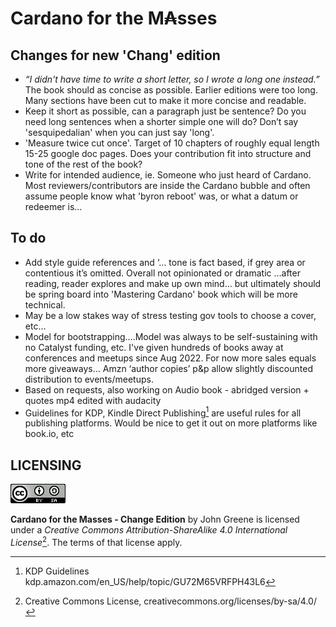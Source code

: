 # Cardano for the M₳sses

## Changes for new 'Chang' edition  
- _“I didn't have time to write a short letter, so I wrote a long one instead.”_  
The book should as concise as possible. Earlier editions were too long. Many sections have been cut to make it more concise and readable.
- Keep it short as possible, can a paragraph just be sentence? Do you need long sentences when a shorter simple one will do? Don’t say 'sesquipedalian' when you can just say 'long'.
- 'Measure twice cut once'. Target of 10 chapters of roughly equal length 15-25 google doc pages. Does your contribution fit into structure and tone of the rest of the book? 
- Write for intended audience, ie. Someone who just heard of Cardano. Most reviewers/contributors are inside the Cardano bubble and often assume people know what 'byron reboot' was, or what a datum or redeemer is... 

## To do
- Add style guide references and ‘… tone is fact based, if grey area or contentious it’s omitted. Overall not opinionated or dramatic …after reading, reader explores and make up own mind… but ultimately should be spring board into 'Mastering Cardano' book which will be more technical. 
- May be a low stakes way of stress testing gov tools to choose a cover, etc…
- Model for bootstrapping....Model was always to be self-sustaining with no Catalyst funding, etc. I've given hundreds of books away at conferences and meetups since Aug 2022. For now more sales equals more giveaways... Amzn ‘author copies’ p&p allow slightly discounted distribution to events/meetups.
- Based on requests, also working on Audio book - abridged version + quotes mp4 edited with audacity
- Guidelines for KDP, Kindle Direct Publishing[^1] are useful rules for all publishing platforms. Would be nice to get it out on more platforms like book.io, etc

## LICENSING

![alt text](https://github.com/johnnygreeney/CardanoForTheMasses/blob/main/images/CC.png "Creative Commons")

**Cardano for the Masses - Change Edition** by John Greene is licensed under a _Creative Commons Attribution-ShareAlike 4.0 International License_[^2]. The terms of that license apply.	



[^1]: KDP Guidelines kdp.amazon.com/en_US/help/topic/GU72M65VRFPH43L6
[^2]: Creative Commons License, creativecommons.org/licenses/by-sa/4.0/





